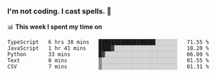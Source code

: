 ### I'm not coding. I cast spells. 🎩

📊 **This week I spent my time on**
<!--START_SECTION:waka-->
```text
TypeScript   6 hrs 38 mins   ██████████████████░░░░░░░   71.55 % 
JavaScript   1 hr 41 mins    ████▓░░░░░░░░░░░░░░░░░░░░   18.20 % 
Python       33 mins         █▓░░░░░░░░░░░░░░░░░░░░░░░   06.09 % 
Text         8 mins          ▒░░░░░░░░░░░░░░░░░░░░░░░░   01.55 % 
CSV          7 mins          ▒░░░░░░░░░░░░░░░░░░░░░░░░   01.31 % 
```
<!--END_SECTION:waka-->
